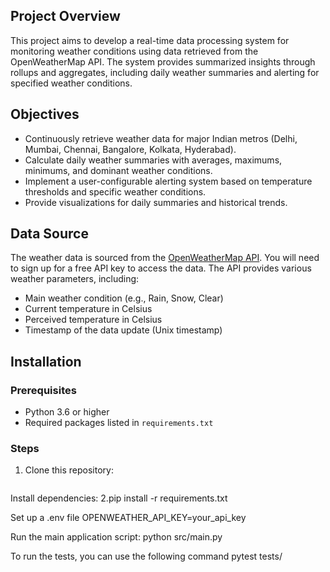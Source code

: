 ## Project Overview

This project aims to develop a real-time data processing system for monitoring weather conditions using data retrieved from the OpenWeatherMap API. The system provides summarized insights through rollups and aggregates, including daily weather summaries and alerting for specified weather conditions.

## Objectives

- Continuously retrieve weather data for major Indian metros (Delhi, Mumbai, Chennai, Bangalore, Kolkata, Hyderabad).
- Calculate daily weather summaries with averages, maximums, minimums, and dominant weather conditions.
- Implement a user-configurable alerting system based on temperature thresholds and specific weather conditions.
- Provide visualizations for daily summaries and historical trends.

## Data Source

The weather data is sourced from the [OpenWeatherMap API](https://openweathermap.org/). You will need to sign up for a free API key to access the data. The API provides various weather parameters, including:
- Main weather condition (e.g., Rain, Snow, Clear)
- Current temperature in Celsius
- Perceived temperature in Celsius
- Timestamp of the data update (Unix timestamp)

## Installation

### Prerequisites
- Python 3.6 or higher
- Required packages listed in `requirements.txt`

### Steps
1. Clone this repository:
   ```bash

Install dependencies:
2.pip install -r requirements.txt

Set up a .env file
OPENWEATHER_API_KEY=your_api_key

Run the main application script:
python src/main.py


To run the tests, you can use the following command
pytest tests/



   
